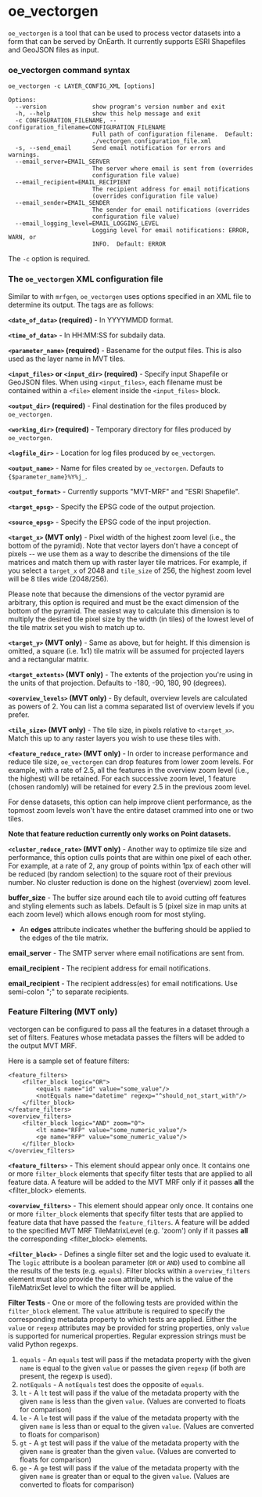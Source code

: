 # oe_vectorgen

`oe_vectorgen` is a tool that can be used to process vector datasets into a form that can be served by OnEarth. It currently supports ESRI Shapefiles and GeoJSON files as input.

### oe_vectorgen command syntax

`oe_vectorgen -c LAYER_CONFIG_XML [options]`

```
Options:
  --version             show program's version number and exit
  -h, --help            show this help message and exit
  -c CONFIGURATION_FILENAME, --configuration_filename=CONFIGURATION_FILENAME
                        Full path of configuration filename.  Default:
                        ./vectorgen_configuration_file.xml
  -s, --send_email      Send email notification for errors and warnings.
  --email_server=EMAIL_SERVER
                        The server where email is sent from (overrides
                        configuration file value)
  --email_recipient=EMAIL_RECIPIENT
                        The recipient address for email notifications
                        (overrides configuration file value)
  --email_sender=EMAIL_SENDER
                        The sender for email notifications (overrides
                        configuration file value)
  --email_logging_level=EMAIL_LOGGING_LEVEL
                        Logging level for email notifications: ERROR, WARN, or
                        INFO.  Default: ERROR
```

The `-c` option is required.

### The `oe_vectorgen` XML configuration file
Similar to with `mrfgen`, `oe_vectorgen` uses options specified in an XML file to determine its output. The tags are as follows:

**`<date_of_data>` (required)** - In YYYYMMDD format.

**`<time_of_data>`** - In HH:MM:SS for subdaily data.

**`<parameter_name>` (required)** - Basename for the output files. This is also used as the layer name in MVT tiles.

**`<input_files>` or `<input_dir>` (required)** - Specify input Shapefile or GeoJSON files. When using `<input_files>`, each filename must be contained within a `<file>` element inside the `<input_files>` block.

**`<output_dir>` (required)** - Final destination for the files produced by `oe_vectorgen`.

**`<working_dir>` (required)** - Temporary directory for files produced by `oe_vectorgen`.

**`<logfile_dir>`** - Location for log files produced by `oe_vectorgen`.

**`<output_name>`** - Name for files created by `oe_vectorgen`. Defauts to `{$parameter_name}%Y%j_`.

**`<output_format>`** - Currently supports "MVT-MRF" and "ESRI Shapefile".

**`<target_epsg>`** - Specify the EPSG code of the output projection. 

**`<source_epsg>`** - Specify the EPSG code of the input projection. 

**`<target_x>` (MVT only)** - Pixel width of the highest zoom level (i.e., the bottom of the pyramid). Note that vector layers don't have a concept of pixels -- we use them as a way to describe the dimensions of the tile matrices and match them up with raster layer tile matrices. For example, if you select a `target_x` of 2048 and `tile_size` of 256, the highest zoom level will be 8 tiles wide (2048/256).

Please note that because the dimensions of the vector pyramid are arbitrary, this option is required and must be the exact dimension of the bottom of the pyramid. The easiest way to calculate this dimension is to multiply the desired tile pixel size by the width (in tiles) of the lowest level of the tile matrix set you wish to match up to.

**`<target_y>` (MVT only)** - Same as above, but for height. If this dimension is omitted, a square (i.e. 1x1) tile matrix will be assumed for projected layers and a rectangular matrix.

**`<target_extents>` (MVT only)** - The extents of the projection you're using in the units of that projection. Defaults to -180, -90, 180, 90 (degrees).

**`<overview_levels>` (MVT only)** - By default, overview levels are calculated as powers of 2. You can list a comma separated list of overview levels if you prefer.

**`<tile_size>` (MVT only)** - The tile size, in pixels relative to `<target_x>`. Match this up to any raster layers you wish to use these tiles with.

**`<feature_reduce_rate>` (MVT only)** - In order to increase performance and reduce tile size, `oe_vectorgen` can drop features from lower zoom levels. For example, with a rate of 2.5, all the features in the overview zoom level (i.e., the highest) will be retained. For each successive zoom level, 1 feature (chosen randomly) will be retained for every 2.5 in the previous zoom level.

For dense datasets, this option can help improve client performance, as the topmost zoom levels won't have the entire dataset crammed into one or two tiles.

**Note that feature reduction currently only works on Point datasets.**

**`<cluster_reduce_rate>` (MVT only)** - Another way to optimize tile size and performance, this option culls points that are within one pixel of each other. For example, at a rate of 2, any group of points within 1px of each other will be reduced (by random selection) to the square root of their previous number. No cluster reduction is done on the highest (overview) zoom level.

**buffer_size** - The buffer size around each tile to avoid cutting off features and styling elements such as labels.
Default is 5 (pixel size in map units at each zoom level) which allows enough room for most styling.  
- An **edges** attribute indicates whether the buffering should be applied to the edges of the tile matrix.

**email_server** - The SMTP server where email notifications are sent from.

**email_recipient** - The recipient address for email notifications.

**email_recipient** - The recipient address(es) for email notifications. Use semi-colon ";" to separate recipients.

### Feature Filtering (MVT only)
vectorgen can be configured to pass all the features in a dataset through a set of filters. Features whose metadata passes the filters will be added to the output MVT MRF.

Here is a sample set of feature filters:

```
<feature_filters>
    <filter_block logic="OR">
        <equals name="id" value="some_value"/>
        <notEquals name="datetime" regexp="^should_not_start_with"/>
    </filter_block>
</feature_filters>
<overview_filters>
    <filter_block logic="AND" zoom="0">
        <lt name="RFP" value="some_numeric_value"/>
        <ge name="RFP" value="some_numeric_value"/>
    </filter_block>
</overview_filters>
```

**`<feature_filters>`** - This element should appear only once.  It contains one or more `filter_block` elements that specify filter tests that are applied to all feature data. A feature will be added to the MVT MRF only if it passes **all** the <filter_block> elements.

**`<overview_filters>`** - This element should appear only once.  It contains one or more `filter_block` elements that specify filter tests that are applied to feature data that have passed the `feature_filters`. A feature will be added to the specified MVT MRF TileMatrixLevel (e.g. 'zoom') only if it passes **all** the corresponding <filter_block> elements.

**`<filter_block>`** - Defines a single filter set and the logic used to evaluate it. The `logic` attribute is a boolean parameter (`OR` or `AND`) used to combine all the results of the tests (e.g. `equals`).  Filter blocks within a `overview_filters` element must also provide the `zoom` attribute, which is the value of the TileMatrixSet level to which the filter will be applied.

**Filter Tests** - One or more of the following tests are provided within the `filter_block` element.  The `value` attribute is required to specify the corresponding metadata property to which tests are applied.  Either the `value` or `regexp` attributes may be provided for string properties, only `value` is supported for numerical properties.  Regular expression strings must be valid Python regexps.
  1. `equals` - An `equals` test will pass if the metadata property with the given `name` is equal to the given `value` or passes the given `regexp` (if both are present, the regexp is used).
  2. `notEquals` -  A `notEquals` test does the opposite of `equals`. 
  3. `lt` - A `lt` test will pass if the value of the metadata property with the given `name` is less than the given `value`. (Values are converted to floats for comparison)
  4. `le` - A `le` test will pass if the value of the metadata property with the given `name` is less than or equal to the given `value`. (Values are converted to floats for comparison)
  5. `gt` - A `gt` test will pass if the value of the metadata property with the given `name` is greater than the given `value`. (Values are converted to floats for comparison)
  6. `ge` - A `ge` test will pass if the value of the metadata property with the given `name` is greater than or equal to the given `value`. (Values are converted to floats for comparison)